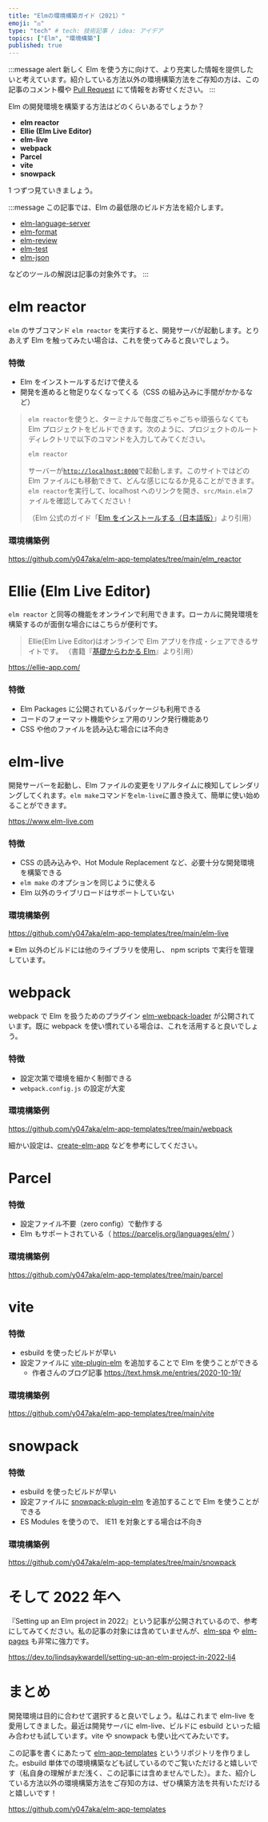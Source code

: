 ```yaml
---
title: "Elmの環境構築ガイド（2021）"
emoji: "⚖️"
type: "tech" # tech: 技術記事 / idea: アイデア
topics: ["Elm", "環境構築"]
published: true
---
```


:::message alert
新しく Elm を使う方に向けて、より充実した情報を提供したいと考えています。紹介している方法以外の環境構築方法をご存知の方は、この記事のコメント欄や [Pull Request](https://github.com/y047aka/zenn-docs/blob/main/articles/install-elm-2021.md) にて情報をお寄せください。
:::

Elm の開発環境を構築する方法はどのくらいあるでしょうか？

- **elm reactor**
- **Ellie (Elm Live Editor)**
- **elm-live**
- **webpack**
- **Parcel**
- **vite**
- **snowpack**

1 つずつ見ていきましょう。

:::message
この記事では、Elm の最低限のビルド方法を紹介します。

- [elm-language-server]
- [elm-format]
- [elm-review]
- [elm-test]
- [elm-json]

などのツールの解説は記事の対象外です。
:::

[elm-language-server]: https://github.com/elm-tooling/elm-language-server
[elm-format]: https://github.com/avh4/elm-format
[elm-review]: https://github.com/jfmengels/node-elm-review
[elm-test]: https://github.com/elm-explorations/test
[elm-json]: https://github.com/zwilias/elm-json

# elm reactor

`elm` のサブコマンド `elm reactor` を実行すると、開発サーバが起動します。とりあえず Elm を触ってみたい場合は、これを使ってみると良いでしょう。

### 特徴

- Elm をインストールするだけで使える
- 開発を進めると物足りなくなってくる（CSS の組み込みに手間がかかるなど）

> `elm reactor`を使うと、ターミナルで毎度ごちゃごちゃ頑張らなくても Elm プロジェクトをビルドできます。次のように、プロジェクトのルートディレクトリで以下のコマンドを入力してみてください。
>
> ```bash
> elm reactor
> ```
>
> サーバーが[`http://localhost:8000`](http://localhost:8000)で起動します。このサイトではどの Elm ファイルにも移動できて、どんな感じになるか見ることができます。`elm reactor`を実行して、localhost へのリンクを開き、`src/Main.elm`ファイルを確認してみてください！
>
> （Elm 公式のガイド「[Elm をインストールする（日本語版）](https://guide.elm-lang.jp/install/elm.html)」より引用）

### 環境構築例

https://github.com/y047aka/elm-app-templates/tree/main/elm_reactor

# Ellie (Elm Live Editor)

`elm reactor` と同等の機能をオンラインで利用できます。ローカルに開発環境を構築するのが面倒な場合にはこちらが便利です。

> Ellie(Elm Live Editor)はオンラインで Elm アプリを作成・シェアできるサイトです。
> （書籍『[基礎からわかる Elm]』より引用）

https://ellie-app.com/

[基礎からわかる Elm]: https://www.c-r.com/book/detail/1299

### 特徴

- Elm Packages に公開されているパッケージも利用できる
- コードのフォーマット機能やシェア用のリンク発行機能あり
- CSS や他のファイルを読み込む場合には不向き

# elm-live

開発サーバーを起動し、Elm ファイルの変更をリアルタイムに検知してレンダリングしてくれます。`elm make`コマンドを`elm-live`に置き換えて、簡単に使い始めることができます。

https://www.elm-live.com

### 特徴

- CSS の読み込みや、Hot Module Replacement など、必要十分な開発環境を構築できる
- `elm make` のオプションを同じように使える
- Elm 以外のライブリロードはサポートしていない

### 環境構築例

https://github.com/y047aka/elm-app-templates/tree/main/elm-live

※ Elm 以外のビルドには他のライブラリを使用し、 npm scripts で実行を管理しています。

# webpack

webpack で Elm を扱うためのプラグイン [elm-webpack-loader] が公開されています。既に webpack を使い慣れている場合は、これを活用すると良いでしょう。

[elm-webpack-loader]: https://github.com/elm-community/elm-webpack-loader

### 特徴

- 設定次第で環境を細かく制御できる
- `webpack.config.js` の設定が大変

### 環境構築例

https://github.com/y047aka/elm-app-templates/tree/main/webpack

細かい設定は、[create-elm-app] などを参考にしてください。

[create-elm-app]: https://github.com/halfzebra/create-elm-app

# Parcel

### 特徴

- 設定ファイル不要（zero config）で動作する
- Elm もサポートされている（ https://parceljs.org/languages/elm/ ）

### 環境構築例

https://github.com/y047aka/elm-app-templates/tree/main/parcel

# vite

### 特徴

- esbuild を使ったビルドが早い
- 設定ファイルに [vite-plugin-elm] を追加することで Elm を使うことができる
  - 作者さんのブログ記事 https://text.hmsk.me/entries/2020-10-19/

[vite-plugin-elm]: https://github.com/hmsk/vite-plugin-elm

### 環境構築例

https://github.com/y047aka/elm-app-templates/tree/main/vite

# snowpack

### 特徴

- esbuild を使ったビルドが早い
- 設定ファイルに [snowpack-plugin-elm] を追加することで Elm を使うことができる
- ES Modules を使うので、 IE11 を対象とする場合は不向き

[snowpack-plugin-elm]: https://github.com/marc136/snowpack-plugin-elm

### 環境構築例

https://github.com/y047aka/elm-app-templates/tree/main/snowpack

# そして 2022 年へ

『Setting up an Elm project in 2022』という記事が公開されているので、参考にしてみてください。私の記事の対象には含めていませんが、[elm-spa] や [elm-pages] も非常に強力です。

https://dev.to/lindsaykwardell/setting-up-an-elm-project-in-2022-lj4

[elm-spa]: https://www.elm-spa.dev
[elm-pages]: https://elm-pages.com

# まとめ

開発環境は目的に合わせて選択すると良いでしょう。私はこれまで elm-live を愛用してきました。最近は開発サーバに elm-live、ビルドに esbuild といった組み合わせも試しています。vite や snowpack も使い比べてみたいです。

この記事を書くにあたって [elm-app-templates] というリポジトリを作りました。esbuild 単体での環境構築なども試しているのでご覧いただけると嬉しいです（私自身の理解がまだ浅く、この記事には含めませんでした）。また、紹介している方法以外の環境構築方法をご存知の方は、ぜひ構築方法を共有いただけると嬉しいです！

https://github.com/y047aka/elm-app-templates

[elm-app-templates]: https://github.com/y047aka/elm-app-templates
